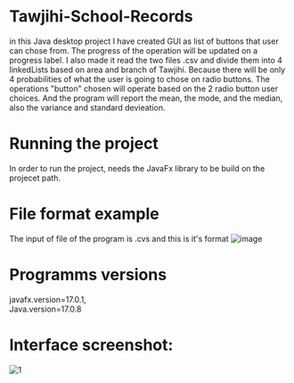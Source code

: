 # Tawjihi-School-Records
in this Java desktop project I have created GUI as list of buttons that user can chose from.
The progress of the operation will be updated on a progress label.
I also made it read the two files .csv and divide them into 4 linkedLists based on area and branch of Tawjihi.
Because there will be only 4 probabilities of what the user is going to chose on radio buttons.
The operations "button" chosen will operate based on the 2 radio button user choices. 
And the program will report the mean, the mode, and the median, also the variance and standard devieation.

# Running the project 
In order to run the project, needs the JavaFx library to be build on the projecet path.  

# File format example
The input of file of the program is .cvs and this is it's format
![image](https://user-images.githubusercontent.com/65151701/156897824-dfb6b1c9-00e4-469e-a083-cd9477c3cac2.png)

# Programms versions
javafx.version=17.0.1,  
Java.version=17.0.8

# Interface screenshot:
![1](https://user-images.githubusercontent.com/65151701/156897837-76ab4121-4962-4ce1-bdf8-ddc0db9e58a0.png)

